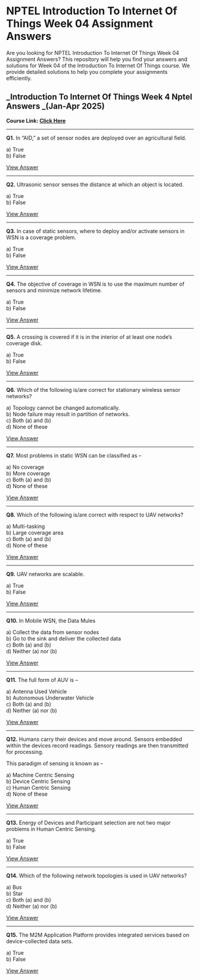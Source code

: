 # NPTEL Introduction To Internet Of Things Week 04 Assignment Answers

Are you looking for NPTEL Introduction To Internet Of Things Week 04 Assignment Answers? This repository will help you find your answers and solutions for Week 04 of the Introduction To Internet Of Things course. We provide detailed solutions to help you complete your assignments efficiently.

## _Introduction To Internet Of Things Week 4 Nptel Answers _(Jan-Apr 2025)

**Course Link: [**Click Here**](https://onlinecourses.nptel.ac.in/noc25_cs44/preview)**

***

**Q1.** In “AID,” a set of sensor nodes are deployed over an agricultural field.

a) True\
b) False

[View Answer](https://my.progiez.com/courses/introduction-to-internet-of-things-answers/)

***

**Q2.** Ultrasonic sensor senses the distance at which an object is located.

a) True\
b) False

[View Answer](https://my.progiez.com/courses/introduction-to-internet-of-things-answers/)

***

**Q3.** In case of static sensors, where to deploy and/or activate sensors in WSN is a coverage problem.

a) True\
b) False

[View Answer](https://my.progiez.com/courses/introduction-to-internet-of-things-answers/)

***

**Q4.** The objective of coverage in WSN is to use the maximum number of sensors and minimize network lifetime.

a) True\
b) False

[View Answer](https://my.progiez.com/courses/introduction-to-internet-of-things-answers/)

***

**Q5.** A crossing is covered if it is in the interior of at least one node’s coverage disk.

a) True\
b) False

[View Answer](https://my.progiez.com/courses/introduction-to-internet-of-things-answers/)

***

**Q6.** Which of the following is/are correct for stationary wireless sensor networks?

a) Topology cannot be changed automatically.\
b) Node failure may result in partition of networks.\
c) Both (a) and (b)\
d) None of these

[View Answer](https://my.progiez.com/courses/introduction-to-internet-of-things-answers/)

***

**Q7.** Most problems in static WSN can be classified as –

a) No coverage\
b) More coverage\
c) Both (a) and (b)\
d) None of these

[View Answer](https://my.progiez.com/courses/introduction-to-internet-of-things-answers/)

***

**Q8.** Which of the following is/are correct with respect to UAV networks?

a) Multi-tasking\
b) Large coverage area\
c) Both (a) and (b)\
d) None of these

[View Answer](https://my.progiez.com/courses/introduction-to-internet-of-things-answers/)

***

**Q9.** UAV networks are scalable.

a) True\
b) False

[View Answer](https://my.progiez.com/courses/introduction-to-internet-of-things-answers/)

***

**Q10.** In Mobile WSN, the Data Mules

a) Collect the data from sensor nodes\
b) Go to the sink and deliver the collected data\
c) Both (a) and (b)\
d) Neither (a) nor (b)

[View Answer](https://my.progiez.com/courses/introduction-to-internet-of-things-answers/)

***

**Q11.** The full form of AUV is –

a) Antenna Used Vehicle\
b) Autonomous Underwater Vehicle\
c) Both (a) and (b)\
d) Neither (a) nor (b)

[View Answer](https://my.progiez.com/courses/introduction-to-internet-of-things-answers/)

***

**Q12.** Humans carry their devices and move around. Sensors embedded within the devices record readings. Sensory readings are then transmitted for processing.

This paradigm of sensing is known as –

a) Machine Centric Sensing\
b) Device Centric Sensing\
c) Human Centric Sensing\
d) None of these

[View Answer](https://my.progiez.com/courses/introduction-to-internet-of-things-answers/)

***

**Q13.** Energy of Devices and Participant selection are not two major problems in Human Centric Sensing.

a) True\
b) False

[View Answer](https://my.progiez.com/courses/introduction-to-internet-of-things-answers/)

***

**Q14.** Which of the following network topologies is used in UAV networks?

a) Bus\
b) Star\
c) Both (a) and (b)\
d) Neither (a) nor (b)

[View Answer](https://my.progiez.com/courses/introduction-to-internet-of-things-answers/)

***

**Q15.** The M2M Application Platform provides integrated services based on device-collected data sets.

a) True\
b) False

[View Answer](https://my.progiez.com/courses/introduction-to-internet-of-things-answers/)
